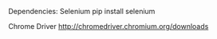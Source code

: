 Dependencies:
Selenium
pip install selenium

Chrome Driver
http://chromedriver.chromium.org/downloads

